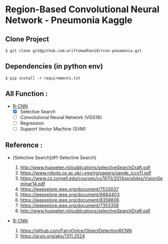 # Region-Based Convolutional Neural Network - Pneumonia Kaggle

## Clone Project
	
	$ git clone git@github.com:arifromadhan19/rcnn-pneumonia.git
	
## Dependencies (in python env)
	
	$ pip install -r requirements.txt
	

## All Function :
- [R-CNN](#1-mysql)
	- [x] Selective Search
	- [ ] Convolutional Neural Network (VGG16)
	- [ ] Regression
	- [ ] Support Vector Machine (SVM)

## Reference :
- [Selective Search](#1-Selective Search)
	1. http://www.huppelen.nl/publications/selectiveSearchDraft.pdf
	2. https://www.robots.ox.ac.uk/~vgg/rg/papers/sande_iccv11.pdf
	3. https://www.cs.cornell.edu/courses/cs7670/2014sp/slides/VisionSeminar14.pdf
	4. https://ieeexplore.ieee.org/document/7533037
	5. https://ieeexplore.ieee.org/document/6684403
	6. https://ieeexplore.ieee.org/document/8358606
	7. https://ieeexplore.ieee.org/document/7353358
	8. http://www.huppelen.nl/publications/selectiveSearchDraft.pdf

- [R-CNN](#2-R_CNN)
	1. https://github.com/FairyOnIce/ObjectDetectionRCNN
	2. https://arxiv.org/abs/1311.2524
